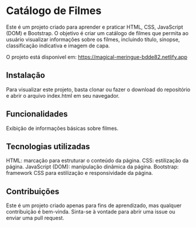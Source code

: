 # Catálogo de Filmes

Este é um projeto criado para aprender e praticar HTML, CSS, JavaScript (DOM) e Bootstrap. O objetivo é criar um catálogo de filmes que permita ao usuário visualizar informações sobre os filmes, incluindo título, sinopse, classificação indicativa e imagem de capa.

O projeto está disponivel em: https://magical-meringue-bdde82.netlify.app

## Instalação
Para visualizar este projeto, basta clonar ou fazer o download do repositório e abrir o arquivo index.html em seu navegador.

## Funcionalidades
Exibição de informações básicas sobre filmes.

## Tecnologias utilizadas

HTML: marcação para estruturar o conteúdo da página.
CSS: estilização da página.
JavaScript (DOM): manipulação dinâmica da página.
Bootstrap: framework CSS para estilização e responsividade da página.

## Contribuições
Este é um projeto criado apenas para fins de aprendizado, mas qualquer contribuição é bem-vinda. Sinta-se à vontade para abrir uma issue ou enviar uma pull request.

